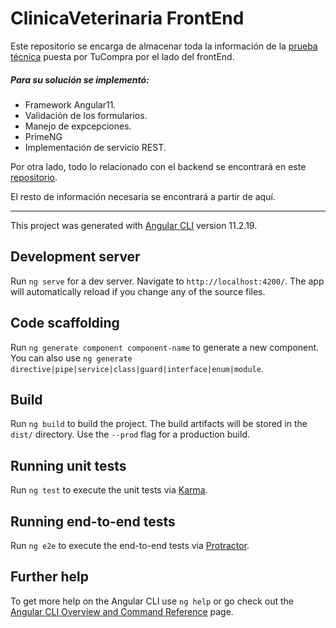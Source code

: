 # ClinicaVeterinaria FrontEnd

Este repositorio se encarga de almacenar toda la información de la [prueba técnica](https://github.com/StivenArboleda/TuCompraPrueba/blob/main/Prueba%20de%20Programacio%CC%81n%20Tu%20Compra%20SAS.pdf "prueba técnica") puesta por TuCompra por el lado del frontEnd.

##### Para su solución se implementó:
- Framework Angular11.
- Validación de los formularios.
- Manejo de expcepciones.
- PrimeNG
- Implementación de servicio REST.

Por otra lado, todo lo relacionado con el backend se encontrará en este [repositorio](https://github.com/StivenArboleda/TuCompraPrueba "repositorio").

El resto de información necesaria se encontrará a partir de aquí.

------------

This project was generated with [Angular CLI](https://github.com/angular/angular-cli) version 11.2.19.

## Development server

Run `ng serve` for a dev server. Navigate to `http://localhost:4200/`. The app will automatically reload if you change any of the source files.

## Code scaffolding

Run `ng generate component component-name` to generate a new component. You can also use `ng generate directive|pipe|service|class|guard|interface|enum|module`.

## Build

Run `ng build` to build the project. The build artifacts will be stored in the `dist/` directory. Use the `--prod` flag for a production build.

## Running unit tests

Run `ng test` to execute the unit tests via [Karma](https://karma-runner.github.io).

## Running end-to-end tests

Run `ng e2e` to execute the end-to-end tests via [Protractor](http://www.protractortest.org/).

## Further help

To get more help on the Angular CLI use `ng help` or go check out the [Angular CLI Overview and Command Reference](https://angular.io/cli) page.
